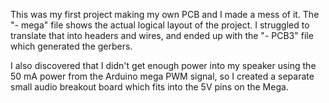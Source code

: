 This was my first project making my own PCB and I made a mess of it. The "- mega" file shows the actual logical layout of the project. I struggled to translate that into headers and wires, and ended up with the "- PCB3" file which generated the gerbers.

I also discovered that I didn't get enough power into my speaker using the 50 mA power from the Arduino mega PWM signal, so I created a separate small audio breakout board which fits into the 5V pins on the Mega.